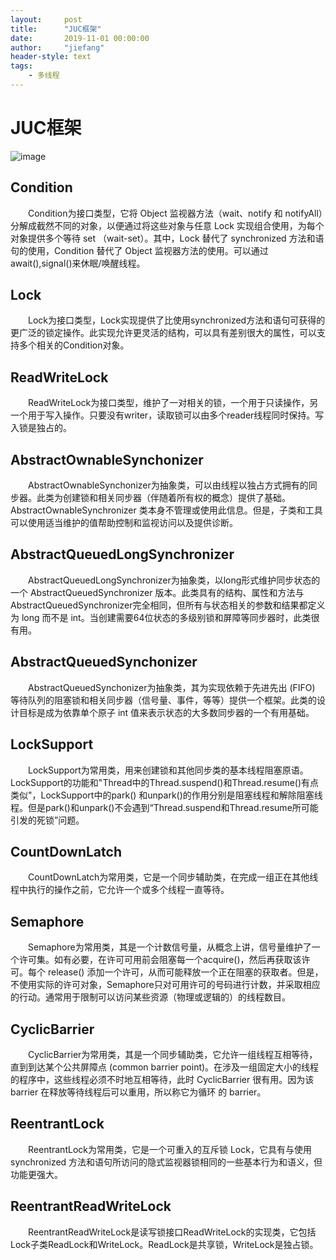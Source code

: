 ```yaml
---
layout:     post
title:      "JUC框架"
date:       2019-11-01 00:00:00
author:     "jiefang"
header-style: text
tags:
    - 多线程
---
```

# JUC框架
![image](https://s2.ax1x.com/2019/11/01/KbYtZq.png)

## Condition
　　Condition为接口类型，它将 Object 监视器方法（wait、notify 和 notifyAll）分解成截然不同的对象，以便通过将这些对象与任意 Lock 实现组合使用，为每个对象提供多个等待 set （wait-set）。其中，Lock 替代了 synchronized 方法和语句的使用，Condition 替代了 Object 监视器方法的使用。可以通过await(),signal()来休眠/唤醒线程。
## Lock
　　Lock为接口类型，Lock实现提供了比使用synchronized方法和语句可获得的更广泛的锁定操作。此实现允许更灵活的结构，可以具有差别很大的属性，可以支持多个相关的Condition对象。
## ReadWriteLock
　　ReadWriteLock为接口类型，维护了一对相关的锁，一个用于只读操作，另一个用于写入操作。只要没有writer，读取锁可以由多个reader线程同时保持。写入锁是独占的。
## AbstractOwnableSynchonizer
　　AbstractOwnableSynchonizer为抽象类，可以由线程以独占方式拥有的同步器。此类为创建锁和相关同步器（伴随着所有权的概念）提供了基础。AbstractOwnableSynchronizer 类本身不管理或使用此信息。但是，子类和工具可以使用适当维护的值帮助控制和监视访问以及提供诊断。
## AbstractQueuedLongSynchronizer
　　AbstractQueuedLongSynchronizer为抽象类，以long形式维护同步状态的一个 AbstractQueuedSynchronizer 版本。此类具有的结构、属性和方法与 AbstractQueuedSynchronizer完全相同，但所有与状态相关的参数和结果都定义为 long 而不是 int。当创建需要64位状态的多级别锁和屏障等同步器时，此类很有用。
## AbstractQueuedSynchonizer
　　AbstractQueuedSynchonizer为抽象类，其为实现依赖于先进先出 (FIFO) 等待队列的阻塞锁和相关同步器（信号量、事件，等等）提供一个框架。此类的设计目标是成为依靠单个原子 int 值来表示状态的大多数同步器的一个有用基础。 
## LockSupport
　　LockSupport为常用类，用来创建锁和其他同步类的基本线程阻塞原语。LockSupport的功能和"Thread中的Thread.suspend()和Thread.resume()有点类似"，LockSupport中的park() 和unpark()的作用分别是阻塞线程和解除阻塞线程。但是park()和unpark()不会遇到“Thread.suspend和Thread.resume所可能引发的死锁”问题。
## CountDownLatch
　　CountDownLatch为常用类，它是一个同步辅助类，在完成一组正在其他线程中执行的操作之前，它允许一个或多个线程一直等待。
## Semaphore
　　Semaphore为常用类，其是一个计数信号量，从概念上讲，信号量维护了一个许可集。如有必要，在许可可用前会阻塞每一个acquire()，然后再获取该许可。每个 release() 添加一个许可，从而可能释放一个正在阻塞的获取者。但是，不使用实际的许可对象，Semaphore只对可用许可的号码进行计数，并采取相应的行动。通常用于限制可以访问某些资源（物理或逻辑的）的线程数目。
## CyclicBarrier
　　CyclicBarrier为常用类，其是一个同步辅助类，它允许一组线程互相等待，直到到达某个公共屏障点 (common barrier point)。在涉及一组固定大小的线程的程序中，这些线程必须不时地互相等待，此时 CyclicBarrier 很有用。因为该 barrier 在释放等待线程后可以重用，所以称它为循环 的 barrier。
## ReentrantLock
　　ReentrantLock为常用类，它是一个可重入的互斥锁 Lock，它具有与使用 synchronized 方法和语句所访问的隐式监视器锁相同的一些基本行为和语义，但功能更强大。
## ReentrantReadWriteLock
　　ReentrantReadWriteLock是读写锁接口ReadWriteLock的实现类，它包括Lock子类ReadLock和WriteLock。ReadLock是共享锁，WriteLock是独占锁。